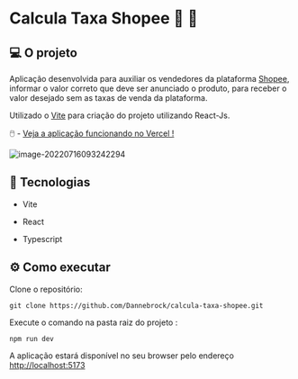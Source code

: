 # Calcula Taxa Shopee :money_with_wings: :shopping_cart: 



## 💻 O projeto

Aplicação desenvolvida para auxiliar os vendedores da plataforma  [Shopee](https://shopee.com.br/),  informar o valor correto que deve ser anunciado o produto, para receber o valor desejado sem as taxas de venda da plataforma.

Utilizado o [Vite](https://vitejs.dev/) para criação do projeto utilizando React-Js.

🖱️ - [Veja a aplicação funcionando no Vercel !](https://calcule-taxa-shopee.vercel.app/) 

![image-20220716093242294](C:\Users\conta\AppData\Roaming\Typora\typora-user-images\image-20220716093242294.png)

## :rocket: Tecnologias

- Vite

- React

- Typescript

  

## :gear: Como executar

Clone o repositório:

```
git clone https://github.com/Dannebrock/calcula-taxa-shopee.git
```

Execute o comando na pasta raiz do projeto : 

```
npm run dev 
```

A aplicação estará disponível no seu browser pelo endereço [http://localhost:5173](http://localhost:3000/)



 





